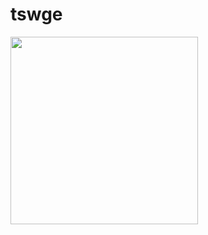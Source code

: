 # tswge
<img src="https://github.com/BivinSadler/tswge/blob/master/hex-tswge.png" height="300" class="center" >
